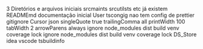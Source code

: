 3 Diretórios e arquivos iniciais
 srcmaints srcutilsts etc já existem
 READMEmd documentação inicial
User
tscongig nao tem config de prettier gitignore
Cursor
json
singleQuote true
trailingComma all
printWidth 100
tabWidth 2
arrowParens always
ignore
node_modules
dist
build
venv
coverage
lock
ignore
node_modules
dist
build
venv
coverage
lock
DS_Store
idea
vscode
tsbuildinfo